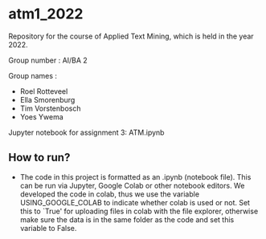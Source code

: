 # atm1_2022
Repository for the course of Applied Text Mining, which is held in the year 2022.

Group number : AI/BA 2

Group names : 
- Roel Rotteveel
- Ella Smorenburg
- Tim Vorstenbosch
- Yoes Ywema

Jupyter notebook for assignment 3: ATM.ipynb

## How to run?

- The code in this project is formatted as an .ipynb (notebook file). This can be run via Jupyter, Google Colab or other notebook editors. We developed the code in colab, thus we use the variable USING_GOOGLE_COLAB to indicate whether colab is used or not. Set this to `True' for uploading files in colab with the file explorer, otherwise make sure the data is in the same folder as the code and set this variable to False.
